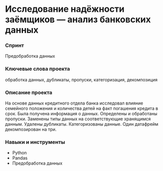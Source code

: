 # Исследование надёжности заёмщиков — анализ банковских данных  

### Спринт
Предобработка данных  

### Ключевые слова проекта
обработка данных, дубликаты, пропуски, категоризация, декомпозиция  
 
### Описание проекта  
На основе данных кредитного отдела банка исследовал влияние семейного положения и количества детей на факт погашения кредита в срок. Была получена информация о данных. Определены и обработаны пропуски. Заменены типы данных на соответствующие хранящимся данным. Удалены дубликаты. Категоризованы данные. Один датафрейм декомпозирован на три.   

### Навыки и инструменты
* Python
* Pandas
* Предобработка данных
